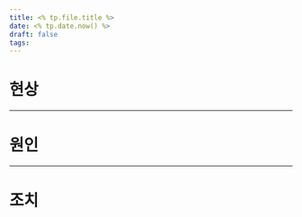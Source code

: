 ```yaml
---
title: <% tp.file.title %>
date: <% tp.date.now() %>
draft: false
tags:
---
```

# 현상


___
# 원인



___
# 조치

